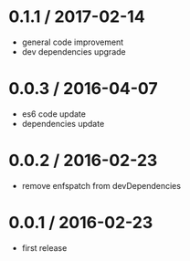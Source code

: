 0.1.1 / 2017-02-14
==================
  * general code improvement
  * dev dependencies upgrade

0.0.3 / 2016-04-07
==================
  * es6 code update
  * dependencies update

0.0.2 / 2016-02-23
==================
  * remove enfspatch from devDependencies
  
0.0.1 / 2016-02-23
==================
  * first release
